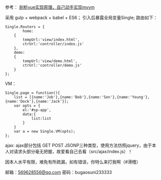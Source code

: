 参考：
	[剖析vue实现原理，自己动手实现mvvm](https://github.com/DMQ/mvvm)

采用 gulp + webpack + babel + ES6；
引入后暴露全局变量Single;
路由如下：

    Single.Routers = {
    		home:
		{
			tempUrl:'view/index.html',
			ctrUrl:'controller/index.js'
		},
		demo:
		{
			tempUrl:'view/demo.html',
			ctrUrl:'controller/demo.js'
		}
	};
VM：

    Single.page = function(){
		list = [{name:'Job'},{name:'Bob'},{name:'Son'},{name:'Young'},{name:'Dock'},{name:'Jack'}];
		var opts = {
			el:'#sp-app',
			data:{
				list:list
			}
		}
		var a = new Single.VM(opts);
	};
ajax:
	ajax部分包括 GET POST JSONP三种类型，使用方法仿照jquery，由于本人对请求头部分毫无把握，故爱看自己去看（src/ajax/index.js）！

因本人水平有限，难免有所疏漏，如有错误，你特么来打我啊（#滑稽）

邮箱：[569628556@qq.com](569628556@qq.com)
密码：bugaosuni233333
 
